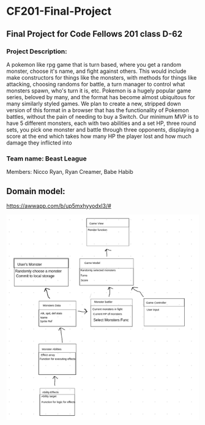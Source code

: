# CF201-Final-Project

## Final Project for Code Fellows 201 class D-62

### Project Description:

  A pokemon like rpg game that is turn based, where you get a random monster, choose it's name, and fight against others. This would include make constructors for things like the monsters, with methods for things like attacking, choosing randoms for battle, a turn manager to control what monsters spawn, who's turn it is, etc. Pokemon is a hugely popular game series, beloved by many, and the format has become almost ubiquitous for many similarly styled games. We plan to create a new, stripped down version of this format in a browser that has the functionality of Pokemon battles, without the pain of needing to buy a Switch. Our minimum MVP is to have 5 different monsters, each with two abilities and a set HP, three round sets, you pick one monster and battle through three opponents, displaying a score at the end which takes how many HP the player lost and how much damage they inflicted into 

### Team name: Beast League
Members: Nicco Ryan, Ryan Creamer, Babe Habib


## Domain model:

https://awwapp.com/b/up5mxhyyodxl3/#

<img src="assets/domain-model.png">
